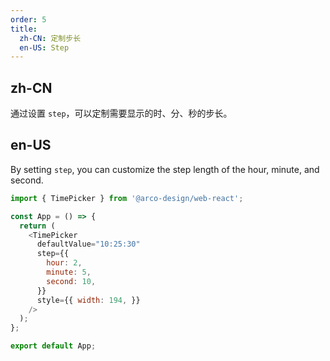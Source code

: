 ```yaml
---
order: 5
title:
  zh-CN: 定制步长
  en-US: Step
---
```


## zh-CN

通过设置 `step`，可以定制需要显示的时、分、秒的步长。

## en-US

By setting `step`, you can customize the step length of the hour, minute, and second.

```js
import { TimePicker } from '@arco-design/web-react';

const App = () => {
  return (
    <TimePicker
      defaultValue="10:25:30"
      step={{
        hour: 2,
        minute: 5,
        second: 10,
      }}
      style={{ width: 194, }}
    />
  );
};

export default App;
```
